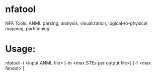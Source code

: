 # nfatool
NFA Tools:  ANML parsing, analysis, visualization, logical-to-physical mapping, partitioning

# Usage:
nfatool -i \<input ANML file\> [-m \<max STEs per output file\>] [-f \<max fanout\> ]

